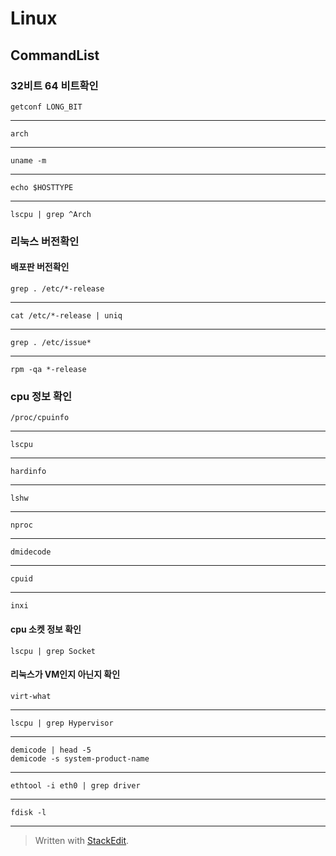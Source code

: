 # Linux 
## CommandList
### 32비트 64 비트확인
    getconf LONG_BIT  
---
    arch
---
    uname -m
---
    echo $HOSTTYPE
---
    lscpu | grep ^Arch

### 리눅스 버전확인
#### 배포판 버전확인
    grep . /etc/*-release
---
    cat /etc/*-release | uniq
---
    grep . /etc/issue*
---
    rpm -qa *-release
### cpu 정보 확인
    /proc/cpuinfo
---
    lscpu
---
    hardinfo
---
    lshw
---
    nproc
---
    dmidecode
---
    cpuid
---
    inxi  
 
#### cpu 소켓 정보 확인
    lscpu | grep Socket
#### 리눅스가 VM인지 아닌지 확인
    virt-what
---
    lscpu | grep Hypervisor
---
    demicode | head -5
    demicode -s system-product-name
---
    ethtool -i eth0 | grep driver
---
    fdisk -l
---
    
    
            
> Written with [StackEdit](https://stackedit.io/).
<!--stackedit_data:
eyJoaXN0b3J5IjpbLTE2NjUzNTUwMDcsMjAxNjkxODQwMSwyMz
gwNjM1MjhdfQ==
-->